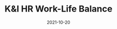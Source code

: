 ---
layout: blocks
title: K&I HR Work-Life Balance
date: 2021-10-20
page_sections:
  - block: header-2
    logo: '/uploads/logo.png'
    title: K&I HR Work-Life Balance Moai
    cta:
      url: '#signup'
      button_text: Register
  - block: hero-1
    headline: <strong>Reclaim your life from work.</strong>
    content:
      Orient work around life. Not the other way around. <br>
      <strong>Exclusively for K&I HR</strong> - a group accountability program.
      <hr style="width:50%; margin:auto;">
      <p>
        Do it on <em>your</em> schedule - it only takes 15 minutes per week.
        <br><br>
        Cohort runs from Feb 11 - March 13. <br>
        <strong>Registration closes on Fri, Feb 11.</strong> 
        <!-- <strong>Registration is now closed.</strong> -->
      </p>
    cta:
      enabled: true
      url: '#signup'
      button_text: 'Register'
      # url: '#waitlist'
      # button_text: 'Join the Waitlist'
  - block: testimonials
    title:
      headline: Testimonials
      caption: From other cohorts
    testimonials:
      - quote: "I feel that I can accomplish anything I set my mind to."
        role: Student
        person: JD
      - quote: "I feel better about myself and actually motivated to continue working on focusing on myself for a change."
        role: Student
        person: NK
      - quote: "I have been able to let go, take some time for myself, and check in with myself about how I'm feeling and what I need."
        role: Student
        person: NF
  - block: three-column-1
    class: alt
    numbers: true
    title:
      headline: How it works
    col_1:
      image:
        image: '/uploads/community.png'
        alt_text: Community
      headline: Register
      content:
        Registration is free, but requires a credit card for accountability (explained next).
        <br><br>
        After joining, you are sent an invite to your team's private Discord group.
    col_2:
      image:
        image: '/uploads/challenge.png'
        alt_text: Challenge
      headline: Follow your Challenge
      content: 
        Every week, you follow a self-set challenge and submit a 15 minute guided check-in to share with your team.
        <br><br>
        <strong>Your card is charged<sup>1</sup> to charity (not us) for every missed<sup>2</sup> check-in. Skin in the game!</strong>
    col_3:
      image:
        image: '/uploads/healthy-lifestyle.png'
        alt_text: Healthy Lifestyle
      headline: Finish!
      content:
        Congratulations! In 30 days, you improved your life and gained the tools to sustain that progress.
        <br><br>
        Do it again to keep up the momentum!
    footnotes:
      - 'Your card is not charged on sign-up, but we need it to hold you accountable. See the <a href="#faqs">FAQs</a>.'
      - 'You are only required to submit the check-in, not succeed with your goals. See the <a href="#faqs">FAQs</a>.'
  - block: three-column-1
    slug: principles
    title:
      headline: Our Principles
    col_1:
      headline: Tighten the Feedback Loop
      content: The check-ins prompt reflection on what worked and what didn’t. Writing is thinking - by articulating your learnings, you discover actionable advice for next week. This compounds over time.
    col_2:
      headline: Bias towards Action
      content: Content is deliberately sparse in the program. The emphasis is on execution, not education. Quality content isn't the bottleneck - the lack of action is.
    col_3:
      headline: Aligned Incentives
      content: There's no conflict of interest because we don't profit from your failure. When you miss a check-in, your card is charged to charity (not us).
  - block: three-column-1
    slug: signup
    class: alt
    title:
      headline: Register
    col_1:
      headline: Dates
      content:
        Runs for 30 days. <br>
        February 11 - March 13.
    col_2:
      headline: Time Commitment
      content:
        15 minutes per weekly check-in. Do it on your schedule, but it's due every Sunday.
    col_3:
      headline: Stake
      content:
        You will be charged $100 to charity (not us) for every missed check-in.
  - block: registration-bar
    class: alt
    closed: true
    cohort_id: fb7febfc-121e-46fb-a761-6198961d90ac
    success_url: '/wlb-private-success'
    # intro_call_date: 'Fri, Jan 14'
    program_dates: 'Feb 11 to March 13'
    staked: true
  - block: faqs
    slug: faqs
    title:
      headline: FAQs
    faqs:
      - question: Why is a credit card required to register?
        answer: The program is free to join. Your credit card will <strong>not</strong> be charged upon registration. However, we need your card to donate to charity on your behalf <strong>only</strong> if you don't complete the program. This increases your chance of success by 600% and ensures that everyone in your group is serious.
      - question: Will I be charged if I check in consistently, but fail to reach my goals? 
        answer: Nope. As long as you complete all the check-ins on time, you won’t be charged. We believe in self-compassion, understanding and self-love over anything else, including hitting external goals. Sustainable growth and success not only starts with those things, but it requires them.
      - question: What is the time commitment?
        answer: The weekly check-ins only take 15 minutes to complete - you can do them whenever, but they are due every Sunday. That’s it! During the week, you’ll be following your challenge and sharing your progress (optional, but recommended) with your Moai on the Discord group.
      - question: Can I be anonymous?
        answer: Absolutely! You can also set an anonymous nickname when you join your Moai.
      - question: If I fail, what charity does my stake go to?
        answer: By default, it goes to GiveDirectly. We are not affiliated with them. If you have another preference, please email us at team@themoai.org.
      - question: How is this different from a course?
        answer: The program is focused on application, not theory. There will be very limited content and just enough structure for participants to grow at their own pace. It is the best of both worlds - the community of a class paired with the independence of self-learning.
      - question: What is a Moai?
        answer: A Moai is a social support group. The concept originated in Okinawa, Japan - it means "meeting for a common purpose" in Japanese. According to research, they are considered one of the leading factors of the longevity of lifespan of the Okinawan people, making the region among the highest concentration of centenarians in the world.
      - question: Do I get to claim a charitable deduction if my stakes are forfeited to a charity?
        answer: No. To minimize our bookkeeping and legal costs, we do not provide tax receipts.
      - question: When do you donate my money to charity?
        answer: In order to reduce the number of transaction fees incurred, we accumulate the contributions and make the charitable donations en masse during the holiday season at the end of each calendar year.
      - question: I have another question. How do I contact you?
        answer: Shoot us an email at team@themoai.org!
  - block: one-column-1
    slug: waitlist
    headline: Not ready yet? Join the waitlist.
    caption: Be the first to know about future programs.
    class: alt
  - block: waitlist-bar
    class: alt
  - block: footer-1
    content: 'Made with ❤︎ in NYC · team@themoai.org'
---
